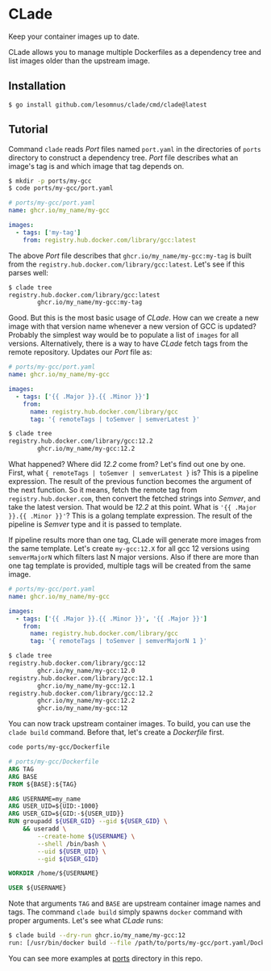 # CLade

Keep your container images up to date.

CLade allows you to manage multiple Dockerfiles as a dependency tree and list images older than the upstream image.

## Installation

```
$ go install github.com/lesomnus/clade/cmd/clade@latest
```

## Tutorial

Command `clade` reads *Port* files named `port.yaml` in the directories of `ports` directory to construct a dependency tree. *Port* file describes what an image's tag is and which image that tag depends on.
```sh
$ mkdir -p ports/my-gcc
$ code ports/my-gcc/port.yaml
```

```yaml
# ports/my-gcc/port.yaml
name: ghcr.io/my_name/my-gcc

images:
  - tags: ['my-tag']
    from: registry.hub.docker.com/library/gcc:latest
```

The above *Port* file describes that `ghcr.io/my_name/my-gcc:my-tag` is built from the `registry.hub.docker.com/library/gcc:latest`.
Let's see if this parses well:

```sh
$ clade tree
registry.hub.docker.com/library/gcc:latest
        ghcr.io/my_name/my-gcc:my-tag
```

Good. But this is the most basic usage of *CLade*.
How can we create a new image with that version name whenever a new version of GCC is updated? Probably the simplest way would be to populate a list of `images` for all versions. Alternatively, there is a way to have *CLade* fetch tags from the remote repository. Updates our *Port* file as:

```yaml
# ports/my-gcc/port.yaml
name: ghcr.io/my_name/my-gcc

images:
  - tags: ['{{ .Major }}.{{ .Minor }}']
    from:
      name: registry.hub.docker.com/library/gcc
      tag: '{ remoteTags | toSemver | semverLatest }'
```

```sh
$ clade tree
registry.hub.docker.com/library/gcc:12.2
        ghcr.io/my_name/my-gcc:12.2
```
What happened? Where did *12.2* come from? Let's find out one by one. First, what `{ remoteTags | toSemver | semverLatest }` is? This is a pipeline expression. The result of the previous function becomes the argument of the next function. So it means, fetch the remote tag from `registry.hub.docker.com`, then convert the fetched strings into *Semver*, and take the latest version. That would be *12.2* at this point. What is `'{{ .Major }}.{{ .Minor }}'`? This is a golang template expression. The result of the pipeline is *Semver* type and it is passed to template.

If pipeline results more than one tag, CLade will generate more images from the same template. Let's create `my-gcc:12.X` for all gcc 12 versions using `semverMajorN` which filters last N major versions. Also if there are more than one tag template is provided, multiple tags will be created from the same image.


```yaml
# ports/my-gcc/port.yaml
name: ghcr.io/my_name/my-gcc

images:
  - tags: ['{{ .Major }}.{{ .Minor }}', '{{ .Major }}']
    from:
      name: registry.hub.docker.com/library/gcc
      tag: '{ remoteTags | toSemver | semverMajorN 1 }'
```

```sh
$ clade tree
registry.hub.docker.com/library/gcc:12
        ghcr.io/my_name/my-gcc:12.0
registry.hub.docker.com/library/gcc:12.1
        ghcr.io/my_name/my-gcc:12.1
registry.hub.docker.com/library/gcc:12.2
        ghcr.io/my_name/my-gcc:12.2
        ghcr.io/my_name/my-gcc:12
```

You can now track upstream container images. To build, you can use the `clade build` command. Before that, let's create a *Dockerfile* first.

```sh
code ports/my-gcc/Dockerfile
```

```Dockerfile
# ports/my-gcc/Dockerfile
ARG TAG
ARG BASE
FROM ${BASE}:${TAG}

ARG USERNAME=my_name
ARG USER_UID=${UID:-1000}
ARG USER_GID=${GID:-${USER_UID}}
RUN groupadd ${USER_GID} --gid ${USER_GID} \
	&& useradd \
		--create-home ${USERNAME} \
		--shell /bin/bash \
		--uid ${USER_UID} \
		--gid ${USER_GID}

WORKDIR /home/${USERNAME}

USER ${USERNAME}
```

Note that arguments `TAG` and `BASE` are upstream container image names and tags.
The command `clade build` simply spawns `docker` command with proper arguments.
Let's see what *CLade* runs:
```sh
$ clade build --dry-run ghcr.io/my_name/my-gcc:12
run: [/usr/bin/docker build --file /path/to/ports/my-gcc/port.yaml/Dockerfile --tag ghcr.io/my_name/my-gcc:12.2 --tag ghcr.io/my_name/my-gcc:12 --build-arg BASE=registry.hub.docker.com/library/gcc --build-arg TAG=12.2 /path/to/ports/my-gcc]
```

You can see more examples at [ports](ports) directory in this repo.

